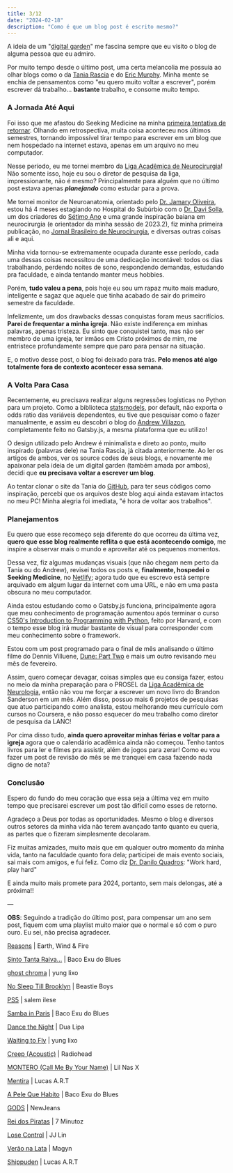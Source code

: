 ```yaml
---
title: 3/12
date: "2024-02-18"
description: "Como é que um blog post é escrito mesmo?"
---
```


A ideia de um "[digital garden](https://maggieappleton.com/garden-history)" me fascina sempre que eu visito o blog de alguma pessoa que eu admiro. 

Por muito tempo desde o último post, uma certa melancolia me possuia ao olhar blogs como o da [Tania Rascia](https://www.taniarascia.com/2023-into-2024/) e do [Eric Murphy](https://ericmurphy.xyz/blog/minimalist-web/). Minha mente se enchia de pensamentos como "eu quero muito voltar a escrever", porém escrever dá trabalho... **bastante** trabalho, e consome muito tempo.

### A Jornada Até Aqui

Foi isso que me afastou do Seeking Medicine na minha [primeira tentativa de retornar](https://seekingmedicine.netlify.app/primeiro-semestre/). Olhando em retrospectiva, muita coisa aconteceu nos últimos semestres, tornando impossível tirar tempo para escrever em um blog que nem hospedado na internet estava, apenas em um arquivo no meu computador.

Nesse período, eu me tornei membro da [Liga Acadêmica de Neurocirurgia](https://www.instagram.com/lanc_ba/)! Não somente isso, hoje eu sou o diretor de pesquisa da liga, impressionante, não é mesmo? Principalmente para alguém que no último post estava apenas _**planejando**_ como estudar para a prova.

Me tornei monitor de Neuroanatomia, orientado pelo [Dr. Jamary Oliveira](https://www.instagram.com/jamary.filho/), estou há 4 meses estagiando no Hospital do Subúrbio com o [Dr. Davi Solla](https://www.instagram.com/davisolla/), um dos criadores do [Sétimo Ano](https://setimoano.com/) e uma grande inspiração baiana em neurocirurgia (e orientador da minha sessão de 2023.2), fiz minha primeira publicação, no [Jornal Brasileiro de Neurocirurgia](https://www.jbnc.org.br/), e diversas outras coisas ali e aqui.

Minha vida tornou-se extremamente ocupada durante esse período, cada uma dessas coisas necessitou de uma dedicação incontável: todos os dias trabalhando, perdendo noites de sono, respondendo demandas, estudando pra faculdade, e ainda tentando manter meus hobbies. 

Porém, **tudo valeu a pena**, pois hoje eu sou um rapaz muito mais maduro, inteligente e sagaz que aquele que tinha acabado de sair do primeiro semestre da faculdade.

Infelizmente, um dos drawbacks dessas conquistas foram meus sacrifícios. **Parei de frequentar a minha igreja**. Não existe indiferença em minhas palavras, apenas tristeza. Eu sinto que conquistei tanto, mas não ser membro de uma igreja, ter irmãos em Cristo próximos de mim, me entristece profundamente sempre que paro para pensar na situação.

E, o motivo desse post, o blog foi deixado para trás. **Pelo menos até algo totalmente fora de contexto acontecer essa semana**.

### A Volta Para Casa

Recentemente, eu precisava realizar alguns regressões logísticas no Python para um projeto. Como a biblioteca [statsmodels](https://www.statsmodels.org/devel/generated/statsmodels.discrete.discrete_model.Logit.html), por default, não exporta o odds ratio das variáveis dependentes, eu tive que pesquisar como o fazer manualmente, e assim eu descobri o blog do [Andrew Villazon](https://www.andrewvillazon.com/logistic-regression-python-statsmodels/), completamente feito no Gatsby.js, a mesma plataforma que eu utilizo!

O design utilizado pelo Andrew é minimalista e direto ao ponto, muito inspirado (palavras dele) na Tania Rascia, já citada anteriormente. Ao ler os artigos de ambos, ver os source codes de seus blogs, e novamente me apaixonar pela ideia de um digital garden (também amada por ambos), decidi que **eu precisava voltar a escrever um blog**.

Ao tentar clonar o site da Tania do [GitHub](https://github.com/taniarascia/taniarascia.com), para ter seus códigos como inspiração, percebi que os arquivos deste blog aqui ainda estavam intactos no meu PC! Minha alegria foi imediata, "é hora de voltar aos trabalhos".

### Planejamentos

Eu quero que esse recomeço seja diferente do que ocorreu da última vez, **quero que esse blog realmente reflita o que está acontecendo comigo**, me inspire a observar mais o mundo e aproveitar até os pequenos momentos.

Dessa vez, fiz algumas mudanças visuais (que não chegam nem perto da Tania ou do Andrew), revisei todos os posts e, **finalmente, hospedei o Seeking Medicine**, no [Netlify](https://www.netlify.com/); agora tudo que eu escrevo está sempre arquivado em algum lugar da internet com uma URL, e não em uma pasta obscura no meu computador.

Ainda estou estudando como o Gatsby.js funciona, principalmente agora que meu conhecimento de programação aumentou após terminar o curso [CS50's Introduction to Programming with Python](https://cs50.harvard.edu/python/), feito por Harvard, e com o tempo esse blog irá mudar bastante de visual para corresponder com meu conhecimento sobre o framework.

Estou com um post programado para o final de mês analisando o último filme do Dennis Villuene, [Dune: Part Two](https://www.imdb.com/title/tt15239678/) e mais um outro revisando meu mês de fevereiro.

Assim, quero começar devagar, coisas simples que eu consiga fazer, estou no meio da minha preparação para o PROSEL da [Liga Acadêmica de Neurologia](https://www.instagram.com/laneurologiaufba/), então não vou me forçar a escrever um novo livro do Brandon Sanderson em um mês. Além disso, possuo mais 6 projetos de pesquisas que atuo participando como analista, estou melhorando meu currículo com cursos no Coursera, e não posso esquecer do meu trabalho como diretor de pesquisa da LANC!

Por cima disso tudo, **ainda quero aproveitar minhas férias e voltar para a igreja** agora que o calendário acadêmica ainda não começou. Tenho tantos livros para ler e filmes pra assistir, além de jogos para zerar! Como eu vou fazer um post de revisão do mês se me tranquei em casa fazendo nada digno de nota?

### Conclusão

Espero do fundo do meu coração que essa seja a última vez em muito tempo que precisarei escrever um post tão difícil como esses de retorno.

Agradeço a Deus por todas as oportunidades. Mesmo o blog e diversos outros setores da minha vida não terem avançado tanto quanto eu queria, as partes que o fizeram simplesmente decolaram. 

Fiz muitas amizades, muito mais que em qualquer outro momento da minha vida, tanto na faculdade quanto fora dela; participei de mais evento sociais, sai mais com amigos, e fui feliz. Como diz [Dr. Danilo Quadros](https://www.instagram.com/drdaniloquadros/): "Work hard, play hard"

E ainda muito mais promete para 2024, portanto, sem mais delongas, até a próxima!!

—

**OBS**: Seguindo a tradição do último post, para compensar um ano sem post, fiquem com uma playlist muito maior que o normal e só com o puro ouro. Eu sei, não precisa agradecer.

[Reasons](https://www.youtube.com/watch?v=tJBgmoYzRE8) | Earth, Wind & Fire

[Sinto Tanta Raiva...](https://www.youtube.com/watch?v=9H195BElHZ4) | Baco Exu do Blues

[ghost chroma](https://www.youtube.com/watch?v=FKvS-ff6Sw8) | yung lixo

[No Sleep Till Brooklyn](https://www.youtube.com/watch?v=07Y0cy-nvAg) | Beastie Boys

[PS5](https://www.youtube.com/watch?v=WRVonH0TTS8) | salem ilese

[Samba in Paris](https://youtu.be/4iKtTmnHojU?si=fkAko8NF-uoIITom) | Baco Exu do Blues

[Dance the Night](https://www.youtube.com/watch?v=OiC1rgCPmUQ) | Dua Lipa

[Waiting to Fly](https://www.youtube.com/watch?v=oV1y68XSPws) | yung lixo

[Creep (Acoustic)](https://youtu.be/4BX5xpB2DBM?si=4ZOcJtB8OuaGqLBd) | Radiohead

[MONTERO (Call Me By Your Name)](https://www.youtube.com/watch?v=6swmTBVI83k) | Lil Nas X

[Mentira](https://www.youtube.com/watch?v=ZrPvyz9DdvM) | Lucas A.R.T

[A Pele Que Habito](https://youtu.be/XGoC-TPb2H8?si=-8SFkhyGYDZJQJUi) | Baco Exu do Blues

[GODS](https://youtu.be/C3GouGa0noM?si=qFfG25sMSVYfur6-) | NewJeans

[Rei dos Piratas](https://youtu.be/igiYhdq5zA8?si=LQ0tcfXUWs7anMXA) | 7 Minutoz

[Lose Control](https://youtu.be/uQgI1XNtwrw?si=rqXaCi6BPdLZznxD) | JJ Lin

[Verão na Lata](https://youtu.be/68YFOsupB_Y?si=1Ti7SZpNPbFVRRHO) | Magyn

[Shippuden](https://www.youtube.com/watch?v=eiANVt-Kr_s) | Lucas A.R.T
